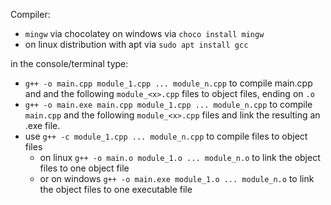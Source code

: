Compiler:
+ `mingw` via chocolatey on windows via `choco install mingw`
+ on linux distribution with apt via `sudo apt install gcc`

in the console/terminal type: 
+ `g++ -o main.cpp module_1.cpp ... module_n.cpp` to compile main.cpp and and the following `module_<x>.cpp` files to object files, ending on `.o`
+ `g++ -o main.exe main.cpp module_1.cpp ... module_n.cpp` to compile `main.cpp` and the following `module_<x>.cpp` files and link the resulting an .exe file.
+ use `g++ -c module_1.cpp ... module_n.cpp` to compile files to object files  
  + on linux `g++ -o main.o module_1.o ... module_n.o` to link the object files to one object file 
  + or on windows `g++ -o main.exe module_1.o ... module_n.o` to link the object files to one executable file